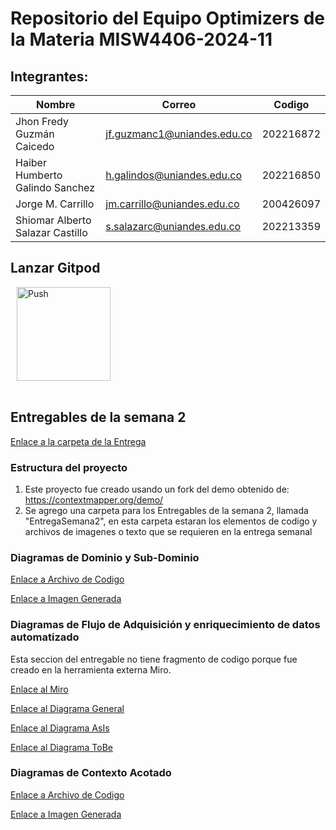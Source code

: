 # Repositorio del Equipo Optimizers de la Materia MISW4406-2024-11

## Integrantes:

|   Nombre                         |   Correo                      | Codigo    | 
|----------------------------------|-------------------------------|-----------|
| Jhon Fredy Guzmán Caicedo        | jf.guzmanc1@uniandes.edu.co   | 202216872 |
| Haiber Humberto Galindo Sanchez  | h.galindos@uniandes.edu.co    | 202216850 |
| Jorge M. Carrillo                | jm.carrillo@uniandes.edu.co   | 200426097 |
| Shiomar Alberto Salazar Castillo | s.salazarc@uniandes.edu.co    | 202213359 |


## Lanzar Gitpod

<a href="https://shiomarsala-misw4406opt-0zph6lel2s4.ws-us107.gitpod.io/" style="padding: 10px;">
    <img src="https://gitpod.io/button/open-in-gitpod.svg" width="150" alt="Push" align="center">
</a>
<br/><br/>

## Entregables de la semana 2

[Enlace a la carpeta de la Entrega](https://github.com/shiomar-salazar/MISW4406-Optimizers/tree/master/EntregaSemana2)

### Estructura del proyecto

1. Este proyecto fue creado usando un fork del demo obtenido de: https://contextmapper.org/demo/
2. Se agrego una carpeta para los Entregables de la semana 2, llamada "EntregaSemana2", en esta carpeta estaran los elementos de codigo y archivos de imagenes o texto que se requieren en la entrega semanal

### Diagramas de Dominio y Sub-Dominio

[Enlace a Archivo de Codigo]()

[Enlace a Imagen Generada]()

### Diagramas de Flujo de Adquisición y enriquecimiento de datos automatizado

Esta seccion del entregable no tiene fragmento de codigo porque fue creado en la herramienta externa Miro.

[Enlace al Miro](https://miro.com/app/board/uXjVNxoJPKA=/?share_link_id=642981170674)

[Enlace al Diagrama General](https://github.com/shiomar-salazar/MISW4406-Optimizers/blob/master/EntregaSemana2/Flujo-S2.jpg)

[Enlace al Diagrama AsIs](https://github.com/shiomar-salazar/MISW4406-Optimizers/blob/master/EntregaSemana2/Flujo_S2_AsIs.jpg)

[Enlace al Diagrama ToBe](https://github.com/shiomar-salazar/MISW4406-Optimizers/blob/master/EntregaSemana2/Flujo_S2_ToBe.jpg)

### Diagramas de Contexto Acotado

[Enlace a Archivo de Codigo]()

[Enlace a Imagen Generada]()
